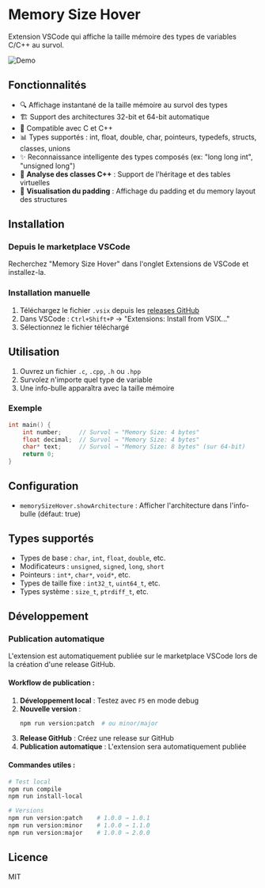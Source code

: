 # Memory Size Hover

Extension VSCode qui affiche la taille mémoire des types de variables C/C++ au survol.

![Demo](https://via.placeholder.com/600x300/007ACC/FFFFFF?text=Demo+Screenshot)

## Fonctionnalités

- 🔍 Affichage instantané de la taille mémoire au survol des types
- 🏗️ Support des architectures 32-bit et 64-bit automatique
- 🔧 Compatible avec C et C++
- 📊 Types supportés : int, float, double, char, pointeurs, typedefs, structs, classes, unions
- ✨ Reconnaissance intelligente des types composés (ex: "long long int", "unsigned long")
- 🎯 **Analyse des classes C++** : Support de l'héritage et des tables virtuelles
- 📐 **Visualisation du padding** : Affichage du padding et du memory layout des structures


## Installation

### Depuis le marketplace VSCode
Recherchez "Memory Size Hover" dans l'onglet Extensions de VSCode et installez-la.

### Installation manuelle
1. Téléchargez le fichier `.vsix` depuis les [releases GitHub](https://github.com/AzehLM/memory-size-hover/releases)
2. Dans VSCode : `Ctrl+Shift+P` → "Extensions: Install from VSIX..."
3. Sélectionnez le fichier téléchargé

## Utilisation

1. Ouvrez un fichier `.c`, `.cpp`, `.h` ou `.hpp`
2. Survolez n'importe quel type de variable
3. Une info-bulle apparaîtra avec la taille mémoire

### Exemple

```c
int main() {
    int number;     // Survol → "Memory Size: 4 bytes"
    float decimal;  // Survol → "Memory Size: 4 bytes"
    char* text;     // Survol → "Memory Size: 8 bytes" (sur 64-bit)
    return 0;
}
```

## Configuration

- `memorySizeHover.showArchitecture` : Afficher l'architecture dans l'info-bulle (défaut: true)

## Types supportés

- Types de base : `char`, `int`, `float`, `double`, etc.
- Modificateurs : `unsigned`, `signed`, `long`, `short`
- Pointeurs : `int*`, `char*`, `void*`, etc.
- Types de taille fixe : `int32_t`, `uint64_t`, etc.
- Types système : `size_t`, `ptrdiff_t`, etc.

## Développement

### Publication automatique

L'extension est automatiquement publiée sur le marketplace VSCode lors de la création d'une release GitHub.

#### Workflow de publication :
1. **Développement local** : Testez avec `F5` en mode debug
2. **Nouvelle version** :
   ```bash
   npm run version:patch  # ou minor/major
   ```
3. **Release GitHub** : Créez une release sur GitHub
4. **Publication automatique** : L'extension sera automatiquement publiée

#### Commandes utiles :
```bash
# Test local
npm run compile
npm run install-local

# Versions
npm run version:patch    # 1.0.0 → 1.0.1
npm run version:minor    # 1.0.0 → 1.1.0
npm run version:major    # 1.0.0 → 2.0.0
```

## Licence

MIT
